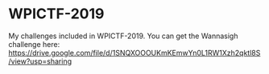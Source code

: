 # WPICTF-2019
My challenges included in WPICTF-2019.
You can get the Wannasigh challenge here: https://drive.google.com/file/d/1SNQXOOOUKmKEmwYn0L1RW1Xzh2qktl8S/view?usp=sharing

